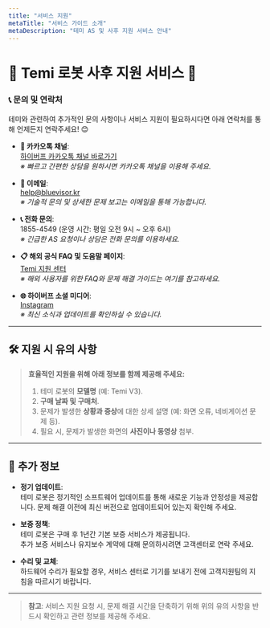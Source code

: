 ```yaml
---
title: "서비스 지원"
metaTitle: "서비스 가이드 소개"
metaDescription: "테미 AS 및 사후 지원 서비스 안내"
---
```


# 🌟 Temi 로봇 사후 지원 서비스 🌟

### 📞 문의 및 연락처

테미와 관련하여 추가적인 문의 사항이나 서비스 지원이 필요하시다면 아래 연락처를 통해 언제든지 연락주세요! 😊  

- **💬 카카오톡 채널**:  
  [하이버프 카카오톡 채널 바로가기](https://pf.kakao.com/_IbQxkxl/)  
  _※ 빠르고 간편한 상담을 원하시면 카카오톡 채널을 이용해 주세요._

- **📧 이메일**:  
  [help@bluevisor.kr](mailto:help@bluevisor.kr)  
  _※ 기술적 문의 및 상세한 문제 보고는 이메일을 통해 가능합니다._

- **📞 전화 문의**:  
  1855-4549 (운영 시간: 평일 오전 9시 ~ 오후 6시)  
  _※ 긴급한 AS 요청이나 상담은 전화 문의를 이용하세요._

- **📋 해외 공식 FAQ 및 도움말 페이지**:  
  [Temi 지원 센터](https://www.robotemi.com/support/)  
  _※ 해외 사용자를 위한 FAQ와 문제 해결 가이드는 여기를 참고하세요._

- **🌐 하이버프 소셜 미디어**:  
  [Instagram](https://www.instagram.com/highbuff/)  
  _※ 최신 소식과 업데이트를 확인하실 수 있습니다._

---

## 🛠️ 지원 시 유의 사항

> **효율적인 지원을 위해 아래 정보를 함께 제공해 주세요:**
> 1. 테미 로봇의 **모델명** (예: Temi V3).  
> 2. **구매 날짜 및 구매처**.  
> 3. 문제가 발생한 **상황과 증상**에 대한 상세 설명 (예: 화면 오류, 네비게이션 문제 등).  
> 4. 필요 시, 문제가 발생한 화면의 **사진이나 동영상** 첨부.  

---

## 🚀 추가 정보
- **정기 업데이트**:  
  테미 로봇은 정기적인 소프트웨어 업데이트를 통해 새로운 기능과 안정성을 제공합니다. 문제 해결 이전에 최신 버전으로 업데이트되어 있는지 확인해 주세요.

- **보증 정책**:  
  테미 로봇은 구매 후 1년간 기본 보증 서비스가 제공됩니다.  
  추가 보증 서비스나 유지보수 계약에 대해 문의하시려면 고객센터로 연락 주세요.

- **수리 및 교체**:  
  하드웨어 수리가 필요할 경우, 서비스 센터로 기기를 보내기 전에 고객지원팀의 지침을 따르시기 바랍니다.  

---

> **참고**: 서비스 지원 요청 시, 문제 해결 시간을 단축하기 위해 위의 유의 사항을 반드시 확인하고 관련 정보를 제공해 주세요.

